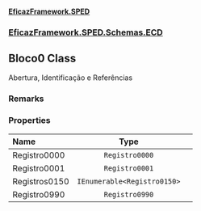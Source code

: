 #### [EficazFramework.SPED](EficazFrameworkSPED.md 'EficazFramework SPED')
### [EficazFramework.SPED.Schemas.ECD](EficazFramework.SPED.Schemas.ECD.md 'EficazFramework.SPED.Schemas.ECD')

## Bloco0 Class

Abertura, Identificação e Referências

### Remarks
### Properties

| Name | Type | |
| :--- | :---: | :--- |
| Registro0000 | `Registro0000` |  |
| Registro0001 | `Registro0001` |  |
| Registros0150 | `IEnumerable<Registro0150>` |  |
| Registro0990 | `Registro0990` |  |
